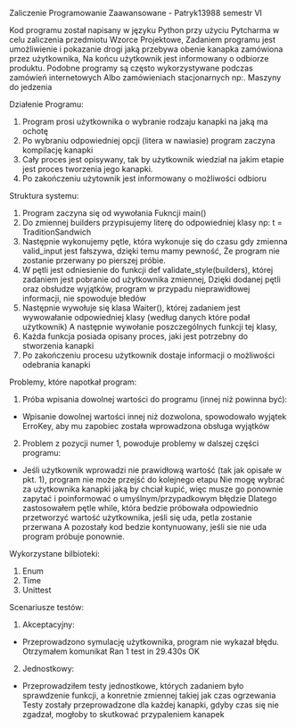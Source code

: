 Zaliczenie Programowanie Zaawansowane - Patryk13988 semestr VI

Kod programu został napisany w języku Python przy użyciu Pytcharma w celu zaliczenia przedmiotu Wzorce Projektowe, 
Zadaniem programu jest umożliwienie i pokazanie drogi jaką przebywa obenie kanapka zamówiona przez użytkownika, 
Na końcu użytkownik jest informowany o odbiorze produktu.
Podobne programy są często wykorzystywane podczas zamówień internetowych 
Albo zamówieniach stacjonarnych np:. Maszyny do jedzenia

Działenie Programu:
1. Program prosi użytkownika o wybranie rodzaju kanapki na jaką ma ochotę
2. Po wybraniu odpowiedniej opcji (litera w nawiasie) program zaczyna kompilację kanapki
3. Cały proces jest opisywany, tak by użytkownik wiedział na jakim etapie jest proces tworzenia jego kanapki.
4. Po zakończeniu użytownik jest informowany o możliwości odbioru

Struktura systemu:
1. Program zaczyna się od wywołania Fukncji main()
2. Do zmiennej builders przypisujemy literę do odpowiedniej klasy np: t = TraditionSandwich
3. Następnie wykonujemy pętle, która wykonuje się do czasu gdy zmienna valid_input jest fałszywa, dzięki temu mamy pewność, 
   Że program nie zostanie przerwany po pierszej próbie.
4. W pętli jest odniesienie do funkcji def validate_style(builders), której zadaniem jest pobranie od użytkownika zmiennej,
   Dzięki dodanej pętli oraz obsłudze wyjątków, program w przypadu nieprawidłowej informacji, nie spowoduje błedów
5. Następnie wywołuje się klasa Waiter(), której zadaniem jest wywowałanie odpowiedniej klasy (według danych które podał użytkownik)
   A następnie wywołanie poszczególnych funkcji tej klasy, 
6. Każda funkcja posiada opisany proces, jaki jest potrzebny do stworzenia kanapki
7. Po zakończeniu procesu użytkownik dostaje informacji o możliwości odebrania kanapki

Problemy, które napotkał program:
1. Próba wpisania dowolnej wartości do programu (innej niż powinna być):
- Wpisanie dowolnej wartości innej niż dozwolona, spowodowało wyjątek ErroKey, aby mu zapobiec została wprowadzona obsługa wyjątków
2. Problem z pozycji numer 1, powoduje problemy w dalszej części programu:
- Jeśli użytkownik wprowadzi nie prawidłową wartość (tak jak opisałe w pkt. 1), program nie może przejść do kolejnego etapu
  Nie mogę wybrać za użytkownika kanapki jaką by chciał kupić, więc musze go ponownie zapytać i poinformować o umyślnym/przypadkowym błędzie
  Dlatego zastosowałem pętle while, która bedzie próbowała odpowiednio przetworzyć wartość użytkownika, jeśli się uda, petla zostanie przerwana
  A pozostały kod bedzie kontynuowany, jeśli sie nie uda program próbuje ponownie.
  
Wykorzystane bilbioteki:
1. Enum
2. Time
3. Unittest

Scenariusze testów:
1. Akceptacyjny:
- Przeprowadzono symulację użytkownika, program nie wykazał błędu. Otrzymałem komunikat Ran 1 test in 29.430s OK
2. Jednostkowy:
- Przeprowadziłem testy jednostkowe, których zadaniem było sprawdzenie funkcji, a konretnie zmiennej takiej jak czas ogrzewania
  Testy zostały przeprowadzone dla każdej kanapki, gdyby czas się nie zgadzał, mogłoby to skutkować przypaleniem kanapek
